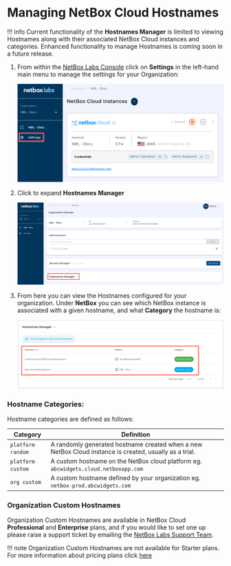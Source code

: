 # Managing NetBox Cloud Hostnames

!!! info
    Current functionality of the **Hostnames Manager** is limited to viewing Hostnames along with their associated NetBox Cloud instances and categories. Enhanced functionality to manage Hostnames is coming soon in a future release.

1. From within the [NetBox Labs Console](https://console.netboxlabs.com) click on **Settings** in the left-hand main menu to manage the settings for your Organization: 

    ![netbox labs console](../images/console/settings.png)

2. Click to expand **Hostnames Manager**

    ![netbox labs console](../images/console/hostnames_manager.png)


3. From here you can view the Hostnames configured for your organization. Under **NetBox** you can see which NetBox instance is associated with a given hostname, and what **Category** the hostname is: 

    ![netbox labs console](../images/console/hostnames_view.png)


### Hostname Categories: 

Hostname categories are defined as follows: 

| Category | Definition | 
|----------|------------|
| `platform random` | A randomly generated hostname created when a new NetBox Cloud instance is created, usually as a trial. | 
| `platform custom` | A custom hostname on the NetBox cloud platform eg. `abcwidgets.cloud.netboxapp.com` |   
| `org custom` | A custom hostname defined by your organization eg. `netbox-prod.abcwidgets.com`|  

### Organization Custom Hostnames 

Organization Custom Hostnames are available in NetBox Cloud **Professional** and **Enterprise** plans, and if you would like to set one up please raise a support ticket by emailing the [NetBox Labs Support Team](mailto:support@netboxlabs.com). 

!!! note
    Organization Custom Hostnames are not available for Starter plans. For more information about pricing plans click [here](https://netboxlabs.com/pricing/) 